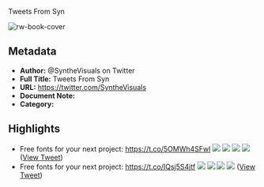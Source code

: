 Tweets From Syn

![rw-book-cover](https://pbs.twimg.com/profile_images/1608750519820128258/xpBzTbIm.jpg)

## Metadata
- **Author:** @SyntheVisuals on Twitter
- **Full Title:** Tweets From Syn
- **URL:** https://twitter.com/SyntheVisuals
- **Document Note:** 
- **Category:**

## Highlights
- Free fonts for your next project: https://t.co/5OMWh4SFwl
  ![](https://pbs.twimg.com/media/F9dDdJ9bkAApfsZ.jpg)
  ![](https://pbs.twimg.com/media/F9dDdKBbAAAEzY9.jpg)
  ![](https://pbs.twimg.com/media/F9dDdKEb0AAS8LM.jpg)
  ![](https://pbs.twimg.com/media/F9dDdKHbgAA6qsX.jpg) ([View Tweet](https://twitter.com/SyntheVisuals/status/1717915960567640422))
- Free fonts for your next project: https://t.co/IQsj5S4jtf
  ![](https://pbs.twimg.com/media/F9sBi3ObcAAdvf9.jpg)
  ![](https://pbs.twimg.com/media/F9sBi3QaAAA2l7o.jpg)
  ![](https://pbs.twimg.com/media/F9sBi3Qb0AA9PJ6.jpg)
  ![](https://pbs.twimg.com/media/F9sBi3Pa0AAqB09.jpg) ([View Tweet](https://twitter.com/SyntheVisuals/status/1718969387322101889))
